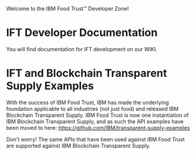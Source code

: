 Welcome to the IBM Food Trust&trade; Developer Zone!

# IFT Developer Documentation
You will find documentation for IFT development on our WIKI.

# IFT and Blockchain Transparent Supply Examples
With the success of IBM Food Trust, IBM has made the underlying foundation applicable to all industries (not just food) and released IBM Blockchain Transparent Supply.  IBM Food Trust is now one instantiation of IBM Blockchain Transparent Supply, and as such the API examples have been moved to here: https://github.com/IBM/transparent-supply-examples

Don't worry!  The same APIs that have been used against IBM Food Trust are supported against IBM Blockchain Transparent Supply.
